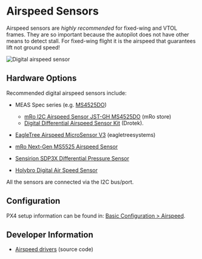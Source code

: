 # Airspeed Sensors

Airspeed sensors are *highly recommended* for fixed-wing and VTOL frames. They are so important because the autopilot does not have other means to detect stall. For fixed-wing flight it is the airspeed that guarantees lift not ground speed!

![Digital airspeed sensor](../../images/digital_airspeed_sensor.jpg)

## Hardware Options

Recommended digital airspeed sensors include:

* MEAS Spec series (e.g. [MS4525DO](https://www.te.com/usa-en/product-CAT-BLPS0002.html))
  
  * [mRo I2C Airspeed Sensor JST-GH MS4525DO](https://store.mrobotics.io/mRo-I2C-Airspeed-Sensor-JST-GH-p/mro-classy-arspd-mr.htm) (mRo store)
  * [Digital Differential Airspeed Sensor Kit](https://drotek.com/shop/en/airspeed/793-digital-differential-airspeed-sensor-kit-.html?search_query=airspeed&results=6) (Drotek).

* [EagleTree Airspeed MicroSensor V3](http://www.eagletreesystems.com/index.php?route=product/product&product_id=63) (eagletreesystems)

* [mRo Next-Gen MS5525 Airspeed Sensor](https://store.mrobotics.io/mRo-Next-Gen-MS5525-Airspeed-Sensor-NEW-p/mro-ms5525v2-mr.htm)
* [Sensirion SDP3X Differential Pressure Sensor](https://www.sensirion.com/en/flow-sensors/differential-pressure-sensors/worlds-smallest-differential-pressure-sensor/)
* [Holybro Digital Air Speed Sensor](https://shop.holybro.com/digital-air-speed-sensor_p1029.html)

All the sensors are connected via the I2C bus/port.

## Configuration

PX4 setup information can be found in: [Basic Configuration > Airspeed](../config/airspeed.md).

## Developer Information

* [Airspeed drivers](https://github.com/PX4/Firmware/tree/master/src/drivers/differential_pressure) (source code)